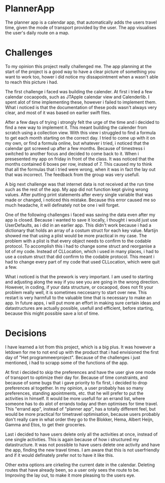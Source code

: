 # PlannerApp
The planner app is a calendar app, that automatically adds the users travel time, given the mode of transport provided by the user.
The app visualises the user's daily route on a map.

# Challenges
To my opinion this project really challenged me. The app planning at the start of the project is a good way to have a clear picture
of something you want to work too, hower i did notice my dissapointment when a wasn't able to reach this picture i had.

The first challenge i faced was building the calender. At first i tried a few calendar cocaopods, such as JTApple calendar view and Calenderlib. 
I spent alot of time implementing these, however i failed to implement them. What i noticed is that the documentation of these pods
wasn't always very clear, and most of it was based on earlier swift files. 

After a few days of trying i strongly felt the urge of the time and i decided to find a new way to implement it. 
This meant building the calender from scratch using a collection view. With this view i struggled to find a formula to get each month 
starting on the correct day. I tried to come up with it on my own, or find a formula online, but whatever i tried, i noticed that the calendar
got screwed up after a few months. Because of timestress i switched to another focus and decided to come back to it. When i presesented
my app on friday in front of the class. It was noticed that the months contained 6 boxes per row, instead of 7. This caused my to think
that all the formulas that i tried were wrong, when it was in fact the lay out that was incorrect. The feedback from the group was very usefull.

A big next challenge was that internet data is not received at the run time such as the rest of the app. My app did not function kept giving
wrong values. After putting print statements after every single variable that was made or changed, i noticed this mistake. Because this 
error caused me so much headache, it will definately not be one i will forget.

One of the following challenges i faced was saving the data even after my app is closed. Because i wanted to save it locally,
i thought i would just use UserDefaults, as i did in an earlier app. This didn't work because i had a dictionary that holds an array of
a costum struct for each key value. Martijn showed me that using a plist would be more practical in my case. The problem with a plist 
is that every object needs to confirm to the codable protocol. To accomplish this i had to change some struct and reorganise a lot of my code.
Instead of CLLocation, which i used in many places, i had to use a costum struct that did confirm to the codable protocol. This meant i had
to change every part of my code that used CLLocation, which were quit a few.

What i noticed is that the prework is very important. I am used to starting and adjusting along the way if you see you are going in the wrong direction.
However, in coding, if your data structure, or cocaopod, does not fit your problem really well, it is sometimes neccesarry to start over new.
This restart is very harmfull to the valuable time that is necessary to make an app. In future apps, i will put more an effort in making sure
certain ideas and datastructures are actually possible, usefull and efficient, before starting, because this might possible save a lot of time.

# Decisions
I have learned a lot from this project, which is a big plus. It was however a letdown for me to not end up with the product that i had envisioned
the first day of "Het programmeerproject". Because of the challenges i just mentioned, i had to scrapp some of the functions of the app. 

At first i decided to skip the preferences and have the user give one mode of transport to optimize their day for. Because of time constraints,
and because of some bugs that i gave priority to fix first, i decided to drop preferences al together. In my opinion, a user probably has 
so many preferences, standing apointments, etc. that he will prefer to put the activities in himself. It would be more usefull for an errand
list, where someone has to do alot of errands today and then optimises for time travel. This "errand app", instead of "planner app", has a 
totally different feel, but would be more practical for timetravel optimisation, because users probably don't really care in what order they
go to the Blokker, Hema, Albert Heijn, Gamma and Etos, to get their groceries. 

Last i decided to have users delete only all the activities at once, instead of one single activities. This is again because of how i structured
my datastructure. It was not possible to have users delete one activity and have the app, finding the new travel times. I am aware that this
is not userfriendly and if it would definately prefer not to have it like this.

Other extra options are cirkeling the current date in the calendar. Deleting routes that have already been, so a user only sees the route to be.
Improving the lay out, to make it more pleasing to the users eye.
